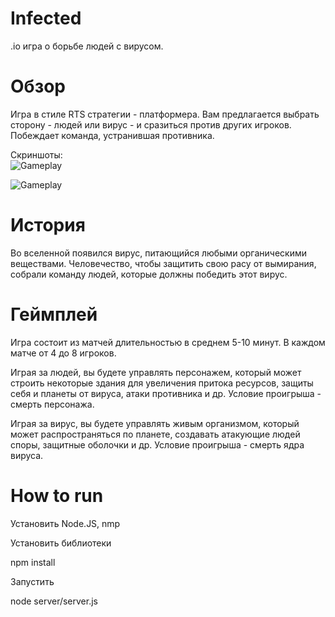 # Infected
.io игра о борьбе людей с вирусом.

# Обзор
Игра в стиле RTS стратегии - платформера. Вам предлагается выбрать сторону - людей или вирус - и сразиться против других игроков. Побеждает команда, устранившая противника.

Скриншоты:  
![Gameplay](https://cs8.pikabu.ru/post_img/2017/12/15/6/1513330429149489933.gif)  

![Gameplay](https://cs8.pikabu.ru/post_img/2017/12/15/6/1513330415192582806.gif)

# История
Во вселенной появился вирус, питающийся любыми органическими веществами. Человечество, чтобы защитить свою расу от вымирания, собрали команду людей, которые должны победить этот вирус.

# Геймплей
Игра состоит из матчей длительностью в среднем 5-10 минут. В каждом матче от 4 до 8 игроков. 

Играя за людей, вы будете управлять персонажем, который может строить некоторые здания для увеличения притока ресурсов, защиты себя и планеты от вируса, атаки противника и др. Условие проигрыша - смерть персонажа.

Играя за вирус, вы будете управлять живым организмом, который может распространяться по планете, создавать атакующие людей споры, защитные оболочки и др. Условие проигрыша - смерть ядра вируса.

# How to run
Установить Node.JS, nmp

Установить библиотеки

npm install

Запустить

node server/server.js
